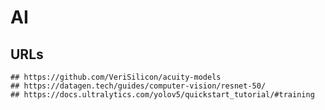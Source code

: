 AI
==


## URLs

	## https://github.com/VeriSilicon/acuity-models
	## https://datagen.tech/guides/computer-vision/resnet-50/
	## https://docs.ultralytics.com/yolov5/quickstart_tutorial/#training